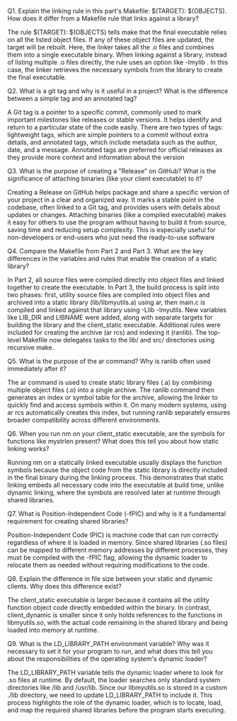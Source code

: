 Q1. Explain the linking rule in this part's Makefile: $(TARGET): $(OBJECTS). How does it differ from a Makefile rule that links against a library?

The rule $(TARGET): $(OBJECTS) tells make that the final executable relies on all the listed object files. If any of these object files are updated, the target will be rebuilt. Here, the linker takes all the .o files and combines them into a single executable binary.
When linking against a library, instead of listing multiple .o files directly, the rule uses an option like -lmylib . In this case, the linker retrieves the necessary symbols from the library to create the final executable.

Q2. What is a git tag and why is it useful in a project? What is the difference between a simple tag and an annotated tag?

A Git tag is a pointer to a specific commit, commonly used to mark important milestones like releases or stable versions. It helps identify and return to a particular state of the code easily. There are two types of tags: lightweight tags, which are simple pointers to a commit without extra details, and annotated tags, which include metadata such as the author, date, and a message. Annotated tags are preferred for official releases as they provide more context and information about the version

Q3. What is the purpose of creating a "Release" on GitHub? What is the significance of attaching binaries (like your client executable) to it?

Creating a Release on GitHub helps package and share a specific version of your project in a clear and organized way. It marks a stable point in the codebase, often linked to a Git tag, and provides users with details about updates or changes. Attaching binaries (like a compiled executable) makes it easy for others to use the program without having to build it from source, saving time and reducing setup complexity. This is especially useful for non-developers or end-users who just need the ready-to-use software

Q4. Compare the Makefile from Part 2 and Part 3. What are the key differences in the variables and rules that enable the creation of a static library?

In Part 2, all source files were compiled directly into object files and linked together to create the executable. In Part 3, the build process is split into two phases: first, utility source files are compiled into object files and archived into a static library (lib/libmyutils.a) using ar, then main.c is compiled and linked against that library using -Llib -lmyutils. New variables like LIB_DIR and LIBNAME were added, along with separate targets for building the library and the client_static executable. Additional rules were included for creating the archive (ar rcs) and indexing it (ranlib). The top-level Makefile now delegates tasks to the lib/ and src/ directories using recursive make.

Q5. What is the purpose of the ar command? Why is ranlib often used immediately after it?

The ar command is used to create static library files (.a) by combining multiple object files (.o) into a single archive. The ranlib command then generates an index or symbol table for the archive, allowing the linker to quickly find and access symbols within it. On many modern systems, using ar rcs automatically creates this index, but running ranlib separately ensures broader compatibility across different environments.

Q6. When you run nm on your client_static executable, are the symbols for functions like mystrlen present? What does this tell you about how static linking works?

Running nm on a statically linked executable usually displays the function symbols because the object code from the static library is directly included in the final binary during the linking process. This demonstrates that static linking embeds all necessary code into the executable at build time, unlike dynamic linking, where the symbols are resolved later at runtime through shared libraries.

Q7. What is Position-Independent Code (-fPIC) and why is it a fundamental requirement for creating shared libraries?

Position-Independent Code (PIC) is machine code that can run correctly regardless of where it is loaded in memory. Since shared libraries (.so files) can be mapped to different memory addresses by different processes, they must be compiled with the -fPIC flag, allowing the dynamic loader to relocate them as needed without requiring modifications to the code.

Q8. Explain the difference in file size between your static and dynamic clients. Why does this difference exist?

The client_static executable is larger because it contains all the utility function object code directly embedded within the binary. In contrast, client_dynamic is smaller since it only holds references to the functions in libmyutils.so, with the actual code remaining in the shared library and being loaded into memory at runtime.

Q9. What is the LD_LIBRARY_PATH environment variable? Why was it necessary to set it for your program to run, and what does this tell you about the responsibilities of the operating system's dynamic loader?

The LD_LIBRARY_PATH variable tells the dynamic loader where to look for .so files at runtime. By default, the loader searches only standard system directories like /lib and /usr/lib. Since our libmyutils.so is stored in a custom ./lib directory, we need to update LD_LIBRARY_PATH to include it. This process highlights the role of the dynamic loader, which is to locate, load, and map the required shared libraries before the program starts executing.

